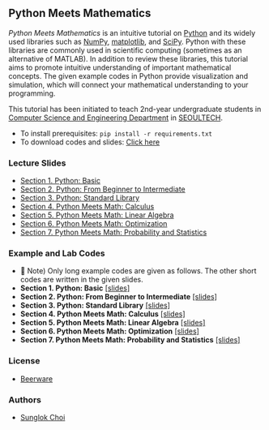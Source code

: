 ## Python Meets Mathematics
_Python Meets Mathematics_ is an intuitive tutorial on [Python](https://www.python.org/) and its widely used libraries such as [NumPy](https://numpy.org/), [matplotlib](https://matplotlib.org/), and [SciPy](https://scipy.org/). Python with these libraries are commonly used in scientific computing (sometimes as an alternative of MATLAB). In addition to review these libraries, this tutorial aims to promote intuitive understanding of important mathematical concepts. The given example codes in Python provide visualization and simulation, which will connect your mathematical understanding to your programming.

This tutorial has been initiated to teach 2nd-year undergraduate students in [Computer Science and Engineering Department](https://computer.seoultech.ac.kr/) in [SEOULTECH](https://www.seoultech.ac.kr/).

* To install prerequisites: `pip install -r requirements.txt`
* To download codes and slides: [Click here](https://github.com/mint-lab/prog_meets_math/archive/master.zip)



### Lecture Slides
* [Section 1. Python: Basic](https://github.com/mint-lab/prog_meets_math/blob/master/slides/python01_basic.pdf)
* [Section 2. Python: From Beginner to Intermediate](https://github.com/mint-lab/prog_meets_math/blob/master/slides/python02_intermediate.pdf)
* [Section 3. Python: Standard Library](https://github.com/mint-lab/prog_meets_math/blob/master/slides/python03_std_library.pdf)
* [Section 4. Python Meets Math: Calculus](https://github.com/mint-lab/prog_meets_math/blob/master/slides/math01_calculus.pdf)
* [Section 5. Python Meets Math: Linear Algebra](https://github.com/mint-lab/prog_meets_math/blob/master/slides/math02_linear_algebra.pdf)
* [Section 6. Python Meets Math: Optimization](https://github.com/mint-lab/prog_meets_math/blob/master/slides/math03_optimization.pdf)
* [Section 7. Python Meets Math: Probability and Statistics](https://github.com/mint-lab/prog_meets_math/blob/master/slides/math04_probability.pdf)



### Example and Lab Codes
* :memo: Note) Only long example codes are given as follows. The other short codes are written in the given slides.
* **Section 1. Python: Basic** [[slides]](https://github.com/mint-lab/prog_meets_math/blob/master/slides/python01_basic.pdf)
* **Section 2. Python: From Beginner to Intermediate** [[slides]](https://github.com/mint-lab/prog_meets_math/blob/master/slides/python02_intermediate.pdf)
* **Section 3. Python: Standard Library** [[slides]](https://github.com/mint-lab/prog_meets_math/blob/master/slides/python03_std_library.pdf)
* **Section 4. Python Meets Math: Calculus** [[slides]](https://github.com/mint-lab/prog_meets_math/blob/master/slides/math01_calculus.pdf)
* **Section 5. Python Meets Math: Linear Algebra** [[slides]](https://github.com/mint-lab/prog_meets_math/blob/master/slides/math02_linear_algebra.pdf)
* **Section 6. Python Meets Math: Optimization** [[slides]](https://github.com/mint-lab/prog_meets_math/blob/master/slides/math03_optimization.pdf)
* **Section 7. Python Meets Math: Probability and Statistics** [[slides]](https://github.com/mint-lab/prog_meets_math/blob/master/slides/math04_probability.pdf)



### License
* [Beerware](http://en.wikipedia.org/wiki/Beerware)



### Authors
* [Sunglok Choi](https://mint-lab.github.io/sunglok/)